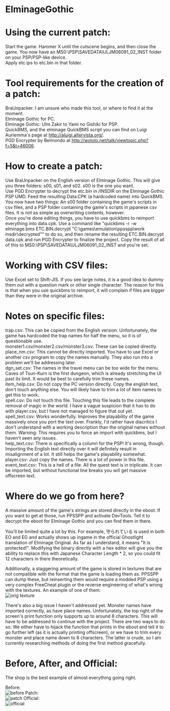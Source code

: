 # ElminageGothic

# Using the current patch:
  Start the game. Hammer X until the cutscene begins, and then close the game. You now have an MS0:\PSP\SAVEDATA\ULJM06091_02_INST folder on your PSP/PSP-like device.  
  Apply etc.ips to etc.bin in that folder.  

# Tool requirements for the creation of a patch:
  BraUnpacker. I am unsure who made this tool, or where to find it at the moment.  
  Elminage Gothic for PC.  
  Elminage Gothic: Ulm Zakir to Yami no Gishiki for PSP.  
  QuickBMS, and the elminage QuickBMS script you can find on Luigi Auriemma's page at http://aluigi.altervista.org/.  
  PGD Encrypter by Belmondo at http://wololo.net/talk/viewtopic.php?f=5&t=46006.  

# How to create a patch:
  Use BraUnpacker on the English version of Elminage Gothic. This will give you three folders: s00, s01, and s02. s00 is the one you want.  
  Use PGD Encrypter to decrypt the etc.bin in /INSDIR on the Elminage Gothic PSP UMD. Feed the resulting Data.CPK (a hardcoded name) into QuickBMS.   
  You now have two things: An s00 folder containing the game's scripts in csv files, and a PSP folder containing the game's scripts in japanese csv files. It is not as simple as overwriting contents, however.  
  Once you're done editing things, you have to use quickbms to reimport everything into data.cpk. Use a command like "quickbms -r -w elminage.bms ETC.BIN.decrypt "C:\games\emulation\ppsspp\work insdir\decrypted"" to do so, and then rename the resulting ETC.BIN.decrypt data.cpk and run PGD Encrypter to finalize the project. Copy the result of all of this to MS0:\PSP\SAVEDATA\ULJM06091_02_INST and you're set.  

# Working with CSV files:
Use Excel set to Shift-JIS. If you see large notes, it is a good idea to dummy them out with a question mark or other single character. The reason for this is that when you use quickbms to reimport, it will complain if files are bigger than they were in the original archive.   

# Notes on specific files:
trap.csv: This can be copied from the English version. Unfortunately, the game has hardcoded the trap names for half the menu, so it is of questionable use.  
monster1.csv/monster2.csv/monster3.csv: These can be copied directly.  
place_nm.csv: This cannot be directly imported. You have to use Excel or another csv program to copy the names manually. They also run into a problem we'll be addressing later.  
dgn_set.csv: The names in the travel menu can be too wide for the menu. Caves of Tsun-Kurn is the first dungeon, which is already stretching the UI past its limit. It would be best to carefully trim these names.  
item_help.csv: Do not copy the PC version directly. Copy the english text, don't touch anything else. You will likely have to trim a lot of item names to get this to work.   
spell.csv: Do not touch this file. Touching this file leads to the complete removal of magic in the world. I have a vague suspicion that it has to do with player.csv, but I have not managed to figure that out yet.  
spell_text.csv: Works wonderfully. Improves the playability of the game massively once you port the text over. Frankly, I'd rather have diacritics I don't understand with a working description than the original names without them. Warning: This requires you to force an import with quickbms, but I haven't seen any issues.  
help_text.csv: There is specifically a column for the PSP! It's wrong, though. Importing the English text directly over it will definitely result in misalignment of a lot. It still helps the game's playability somewhat.  
player.csv: Just copy the names. There is a lot of power in this file.  
event_text.csv: This is a hell of a file. All the quest text is in triplicate. It can be imported, but without functional line breaks you will get massive offscreen text.  

# Where do we go from here?
A massive amount of the game's strings are stored directly in the eboot. If you want to get at those, run PPSSPP and activate DevTools. Tell it to decrypt the eboot for Elminage Gothic and you can find them in there.   

You'll be limited quite a lot by this. For example, 守られている is used in both EO and EG and actually shows up ingame in the official Ghostlight translation of Elminage Original. As far as I understand, it means "It is protected!". Modifying the binary directly with a hex editor will give you the ability to replace this with Japanese Character Length * 2, so you could fit 12 characters in there theoretically.   

Additionally, a staggering amount of the game is stored in textures that are not compatible with the format that the game is loading them as. PPSSPP can dump these, but reinserting them would require a modded PSP using a very complex FreeCheat plugin or the reverse engineering of what's wrong with the textures. An example of one of them:   
![orig texture](http://imgur.com/4Knozx8.png)

There's also a big issue I haven't addressed yet. Monster names have imported correctly, as have place names. Unfortunately, the top right of the screen's print function only supports up to around 8 characters. This will have to be addressed to continue with the project. There are two ways to do so: We either have to hijack the function that prints in the eboot and tell it to go further left (as it is actually printing offscreen), or we have to trim every monster and place name down to 8 characters. The latter is crude, so I am currently researching methods of doing the first method gracefully.   

# Before, After, and Official:

The shop is the best example of almost everything going right.  

Before:    
![before](http://i.imgur.com/fJjiEet.jpg)
Patch:  
![patch](http://i.imgur.com/9ksrJH6.jpg)
Official:   
![official](http://images.akamai.steamusercontent.com/ugc/93847375950866889/5D4655924F3C3E326C0B0968313430490F68F214/)
